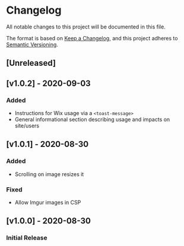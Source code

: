 <!-- markdownlint-disable -->
# Changelog
All notable changes to this project will be documented in this file.

The format is based on [Keep a Changelog](https://keepachangelog.com/en/1.0.0/),
and this project adheres to [Semantic Versioning](https://semver.org/spec/v2.0.0.html).

## [Unreleased]

## [v1.0.2] - 2020-09-03

### Added
- Instructions for Wix usage via a `<toast-message>`
- General informational section describing usage and impacts on site/users

## [v1.0.1] - 2020-08-30

### Added
- Scrolling on image resizes it

### Fixed
- Allow Imgur images in CSP

## [v1.0.0] - 2020-08-30

### Initial Release
